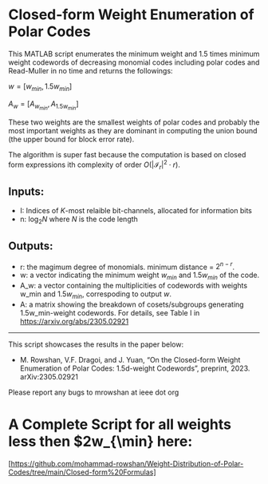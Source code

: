 # Closed-form Weight Enumeration of Polar Codes
This MATLAB script enumerates the minimum weight and 1.5 times minimum weight codewords of decreasing monomial codes including polar codes and Read-Muller in no time and returns the followings: 

$w = [ w_{min}, 1.5w_{min} ]$

$A_w = [ A_{w_{min}}, A_{1.5w_{min}} ]$

These two weights are the smallest weights of polar codes and probably the most important weights as they are dominant in computing the union bound (the upper bound for block error rate). 

The algorithm is super fast because the computation is based on closed form expressions ith complexity of order $O(|\mathcal{I}_r|^2\cdot r)$.

## Inputs:
- I: Indices of $K$-most relaible bit-channels, allocated for information bits
- n: $\log_2N$ where $N$ is the code length

## Outputs: 
- r: the magimum degree of monomials. minimum distance = $2^{n-r}$. 
- w: a vector indicating the minimum weight $w_{min}$ and $1.5w_{min}$ of the code.
- A_w: a vector containing the multiplicities of codewords with weights w_min and $1.5w_{min}$, correspoding to output $w$.
- A: a matrix showing the breakdown of cosets/subgroups generating 1.5w_min-weight codewords. For details, see Table I in https://arxiv.org/abs/2305.02921

---
This script showcases the results in the paper below:

- M. Rowshan, V.F. Dragoi, and J. Yuan, “On the Closed-form Weight Enumeration of Polar Codes: 1.5d-weight Codewords”, preprint, 2023. arXiv:2305.02921

Please report any bugs to mrowshan at ieee dot org

# A Complete Script for all weights less then $2w_{\min} here:

[https://github.com/mohammad-rowshan/Weight-Distribution-of-Polar-Codes/tree/main/Closed-form%20Formulas]
